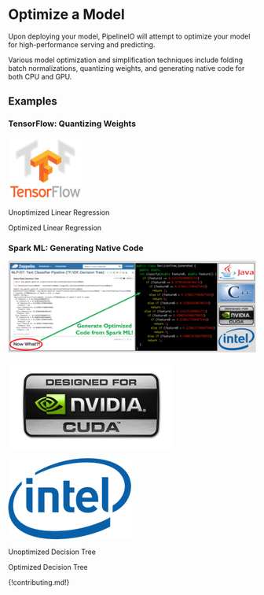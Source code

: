 # Optimize a Model 
Upon deploying your model, PipelineIO will attempt to optimize your model for high-performance serving and predicting.

Various model optimization and simplification techniques include folding batch normalizations, quantizing weights, and generating native code for both CPU and GPU.

## Examples

### TensorFlow: Quantizing Weights
![TensorFlow](img/tensorflow-logo-150x128.png)

Unoptimized Linear Regression 

Optimized Linear Regression

### Spark ML: Generating Native Code
![Generate and Optimize Spark ML Model](img/ml-model-generating-and-optimizing.png) 

![Nvidia GPU](img/nvidia-cuda-338x181.png) 

![Intel CPU](img/intel-logo-250x165.png)

Unoptimized Decision Tree

Optimized Decision Tree
 
{!contributing.md!}
